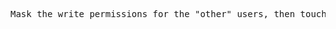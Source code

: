 <pre>Mask the write permissions for the "other" users, then touch file2 and view permissions.</pre> 

